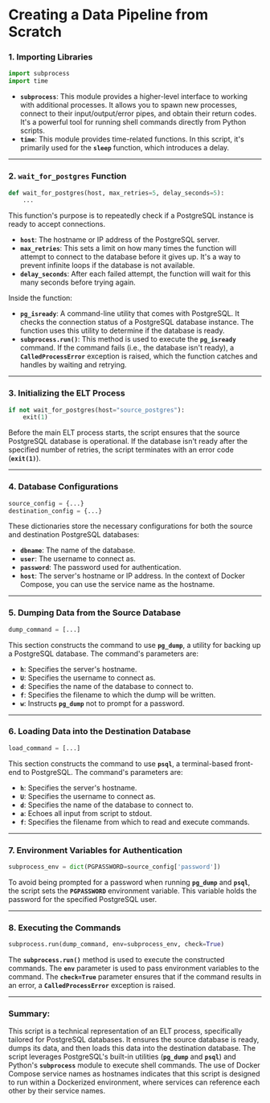 # Creating a Data Pipeline from Scratch

### **1. Importing Libraries**

```python
import subprocess
import time
```

- **`subprocess`**: This module provides a higher-level interface to working with additional processes. It allows you to spawn new processes, connect to their input/output/error pipes, and obtain their return codes. It's a powerful tool for running shell commands directly from Python scripts.
- **`time`**: This module provides time-related functions. In this script, it's primarily used for the **`sleep`** function, which introduces a delay.

---

### **2. `wait_for_postgres` Function**

```python
def wait_for_postgres(host, max_retries=5, delay_seconds=5):
    ...
```

This function's purpose is to repeatedly check if a PostgreSQL instance is ready to accept connections.

- **`host`**: The hostname or IP address of the PostgreSQL server.
- **`max_retries`**: This sets a limit on how many times the function will attempt to connect to the database before it gives up. It's a way to prevent infinite loops if the database is not available.
- **`delay_seconds`**: After each failed attempt, the function will wait for this many seconds before trying again.

Inside the function:

- **`pg_isready`**: A command-line utility that comes with PostgreSQL. It checks the connection status of a PostgreSQL database instance. The function uses this utility to determine if the database is ready.
- **`subprocess.run()`**: This method is used to execute the **`pg_isready`** command. If the command fails (i.e., the database isn't ready), a **`CalledProcessError`** exception is raised, which the function catches and handles by waiting and retrying.

---

### **3. Initializing the ELT Process**

```python
if not wait_for_postgres(host="source_postgres"):
    exit(1)
```

Before the main ELT process starts, the script ensures that the source PostgreSQL database is operational. If the database isn't ready after the specified number of retries, the script terminates with an error code (**`exit(1)`**).

---

### **4. Database Configurations**

```python
source_config = {...}
destination_config = {...}
```

These dictionaries store the necessary configurations for both the source and destination PostgreSQL databases:

- **`dbname`**: The name of the database.
- **`user`**: The username to connect as.
- **`password`**: The password used for authentication.
- **`host`**: The server's hostname or IP address. In the context of Docker Compose, you can use the service name as the hostname.

---

### **5. Dumping Data from the Source Database**

```python
dump_command = [...]
```

This section constructs the command to use **`pg_dump`**, a utility for backing up a PostgreSQL database. The command's parameters are:

- **`h`**: Specifies the server's hostname.
- **`U`**: Specifies the username to connect as.
- **`d`**: Specifies the name of the database to connect to.
- **`f`**: Specifies the filename to which the dump will be written.
- **`w`**: Instructs **`pg_dump`** not to prompt for a password.

---

### **6. Loading Data into the Destination Database**

```python
load_command = [...]
```

This section constructs the command to use **`psql`**, a terminal-based front-end to PostgreSQL. The command's parameters are:

- **`h`**: Specifies the server's hostname.
- **`U`**: Specifies the username to connect as.
- **`d`**: Specifies the name of the database to connect to.
- **`a`**: Echoes all input from script to stdout.
- **`f`**: Specifies the filename from which to read and execute commands.

---

### **7. Environment Variables for Authentication**

```python
subprocess_env = dict(PGPASSWORD=source_config['password'])
```

To avoid being prompted for a password when running **`pg_dump`** and **`psql`**, the script sets the **`PGPASSWORD`** environment variable. This variable holds the password for the specified PostgreSQL user.

---

### **8. Executing the Commands**

```python
subprocess.run(dump_command, env=subprocess_env, check=True)
```

The **`subprocess.run()`** method is used to execute the constructed commands. The **`env`** parameter is used to pass environment variables to the command. The **`check=True`** parameter ensures that if the command results in an error, a **`CalledProcessError`** exception is raised.

---

### **Summary:**

This script is a technical representation of an ELT process, specifically tailored for PostgreSQL databases. It ensures the source database is ready, dumps its data, and then loads this data into the destination database. The script leverages PostgreSQL's built-in utilities (**`pg_dump`** and **`psql`**) and Python's **`subprocess`** module to execute shell commands. The use of Docker Compose service names as hostnames indicates that this script is designed to run within a Dockerized environment, where services can reference each other by their service names.
